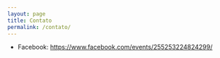 ```yaml
---
layout: page
title: Contato
permalink: /contato/
---
```



- Facebook: https://www.facebook.com/events/255253224824299/